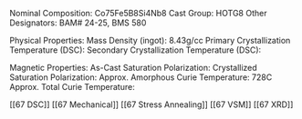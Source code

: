 Nominal Composition: Co75Fe5B8Si4Nb8
Cast Group: HOTG8
Other Designators: BAM# 24-25, BMS 580
 
Physical Properties:
Mass Density (ingot): 8.43g/cc
 Primary Crystallization Temperature (DSC):
Secondary Crystallization Temperature (DSC):

Magnetic Properties:
As-Cast Saturation Polarization: 
Crystallized Saturation Polarization: 
Approx. Amorphous Curie Temperature: 728C
Approx. Total Curie Temperature: 
 
[[67 DSC]]
[[67 Mechanical]]
[[67 Stress Annealing]]
[[67 VSM]]
[[67 XRD]]

